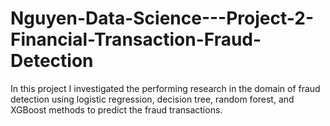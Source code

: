 # Nguyen-Data-Science---Project-2-Financial-Transaction-Fraud-Detection
In this project I investigated the performing research in the domain of fraud detection using logistic regression, decision tree, random forest, and XGBoost methods to predict the fraud transactions.
